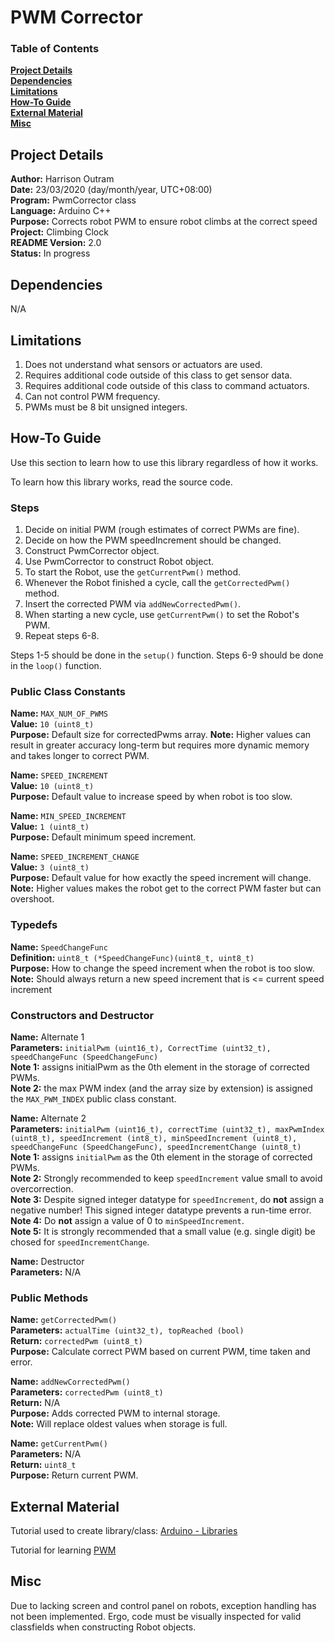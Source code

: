 # PWM Corrector

### Table of Contents

**[Project Details](#project-details)**<br>
**[Dependencies](#dependencies)**<br>
**[Limitations](#limitations)**<br>
**[How-To Guide](#how-to-guide)**<br>
**[External Material](#external-material)**<br>
**[Misc](#misc)**<br>

## Project Details

**Author:** Harrison Outram<br>
**Date:** 23/03/2020 (day/month/year, UTC+08:00)<br>
**Program:** PwmCorrector class<br>
**Language:** Arduino C++<br>
**Purpose:** Corrects robot PWM to ensure robot climbs at the correct speed<br>
**Project:** Climbing Clock<br>
**README Version:** 2.0<br>
**Status:** In progress

## Dependencies

N/A

## Limitations

1. Does not understand what sensors or actuators are used.
2. Requires additional code outside of this class to get sensor data.
3. Requires additional code outside of this class to command actuators.
4. Can not control PWM frequency.
5. PWMs must be 8 bit unsigned integers.

## How-To Guide

Use this section to learn how to use this library regardless of how it works.

To learn how this library works, read the source code.

### Steps

1. Decide on initial PWM (rough estimates of correct PWMs are fine).
2. Decide on how the PWM speedIncrement should be changed.
3. Construct PwmCorrector object.
4. Use PwmCorrector to construct Robot object.
5. To start the Robot, use the `getCurrentPwm()` method.
6. Whenever the Robot finished a cycle, call the `getCorrectedPwm()` method.
7. Insert the corrected PWM via `addNewCorrectedPwm()`.
8. When starting a new cycle, use `getCurrentPwm()` to set the Robot's PWM.
9. Repeat steps 6-8.

Steps 1-5 should be done in the `setup()` function. Steps 6-9 should be done in the `loop()` function.

### Public Class Constants

**Name:** `MAX_NUM_OF_PWMS`<br>
**Value:** `10 (uint8_t)`<br>
**Purpose:** Default size for correctedPwms array.
**Note:** Higher values can result in greater accuracy long-term but requires more dynamic memory and takes longer to correct PWM.

**Name:** `SPEED_INCREMENT`<br>
**Value:** `10 (uint8_t)`<br>
**Purpose:** Default value to increase speed by when robot is too slow.

**Name:** `MIN_SPEED_INCREMENT`<br>
**Value:** `1 (uint8_t)`<br>
**Purpose:** Default minimum speed increment.

**Name:** `SPEED_INCREMENT_CHANGE`<br>
**Value:** `3 (uint8_t)`<br>
**Purpose:** Default value for how exactly the speed increment will change.<br>
**Note:** Higher values makes the robot get to the correct PWM faster but can overshoot.

### Typedefs

**Name:** `SpeedChangeFunc`<br>
**Definition:** `uint8_t (*SpeedChangeFunc)(uint8_t, uint8_t)`<br>
**Purpose:** How to change the speed increment when the robot is too slow.<br>
**Note:** Should always return a new speed increment that is <= current speed increment

### Constructors and Destructor

**Name:** Alternate 1<br>
**Parameters:** `initialPwm (uint16_t), CorrectTime (uint32_t), speedChangeFunc (SpeedChangeFunc)`<br>
**Note 1:** assigns initialPwm as the 0th element in the storage of corrected PWMs.<br>
**Note 2:** the max PWM index (and the array size by extension) is assigned the `MAX_PWM_INDEX` public class constant.

**Name:** Alternate 2<br>
**Parameters:** `initialPwm (uint16_t), correctTime (uint32_t), maxPwmIndex (uint8_t), speedIncrement (int8_t), minSpeedIncrement (uint8_t), speedChangeFunc (SpeedChangeFunc), speedIncrementChange (uint8_t)`<br>
**Note 1:** assigns `initialPwm` as the 0th element in the storage of corrected PWMs.<br>
**Note 2:** Strongly recommended to keep `speedIncrement` value small to avoid overcorrection.<br>
**Note 3:** Despite signed integer datatype for `speedIncrement`, do **not** assign a negative number! This signed integer datatype prevents a run-time error.<br>
**Note 4:** Do **not** assign a value of 0 to `minSpeedIncrement`.<br>
**Note 5:** It is strongly recommended that a small value (e.g. single digit) be chosed for `speedIncrementChange`.

**Name:** Destructor<br>
**Parameters:** N/A

### Public Methods

**Name:** `getCorrectedPwm()`<br>
**Parameters:** `actualTime (uint32_t), topReached (bool)`<br>
**Return:** `correctedPwm (uint8_t)`<br>
**Purpose:** Calculate correct PWM based on current PWM, time taken and error.

**Name:** `addNewCorrectedPwm()`<br>
**Parameters:** `correctedPwm (uint8_t)`<br>
**Return:** N/A<br>
**Purpose:** Adds corrected PWM to internal storage.<br>
**Note:** Will replace oldest values when storage is full.

**Name:** `getCurrentPwm()`<br>
**Parameters:** N/A<br>
**Return:** `uint8_t`<br>
**Purpose:** Return current PWM.

## External Material

Tutorial used to create library/class: [Arduino - Libraries](https://www.arduino.cc/en/Hacking/LibraryTutorial)

Tutorial for learning [PWM](https://www.arduino.cc/en/Tutorial/PWM)

## Misc

Due to lacking screen and control panel on robots, exception handling has not been implemented.
Ergo, code must be visually inspected for valid classfields when constructing Robot objects.

